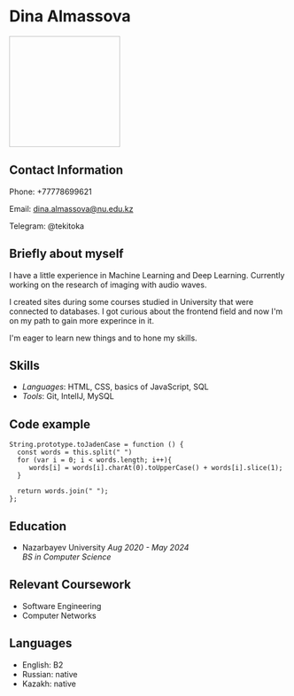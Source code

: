 
# Dina Almassova

<img scr="Dina.svg" width = "200" height= "200">

## Contact Information
Phone: +77778699621

Email: dina.almassova@nu.edu.kz

Telegram: @tekitoka


## Briefly about myself
I have a little experience in Machine Learning and Deep Learning. Currently working on the research of imaging with audio waves.

I created sites during some courses studied in University that were connected to databases. I got curious about the frontend field and now I'm on my path to gain more experince in it. 

I'm eager to learn new things and to hone my skills.


## Skills
- *Languages*: HTML, CSS, basics of JavaScript, SQL
- *Tools*: Git, IntelIJ, MySQL


## Code example
```
String.prototype.toJadenCase = function () {
  const words = this.split(" ")
  for (var i = 0; i < words.length; i++){
     words[i] = words[i].charAt(0).toUpperCase() + words[i].slice(1);
  }
  
  return words.join(" ");
};
```

## Education 

- Nazarbayev University *Aug 2020 - May 2024*  
*BS in Computer Science*


## Relevant Coursework
- Software Engineering 
- Computer Networks


## Languages
- English: B2
- Russian: native
- Kazakh: native 

